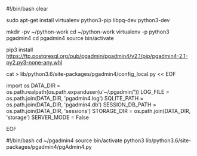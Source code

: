 #!/bin/bash
clear

sudo apt-get install virtualenv python3-pip libpq-dev python3-dev

mkdir -pv ~/python-work
cd ~/python-work
virtualenv -p python3 pgadmin4
cd pgadmin4
source bin/activate

pip3 install https://ftp.postgresql.org/pub/pgadmin/pgadmin4/v2.1/pip/pgadmin4-2.1-py2.py3-none-any.whl

cat > lib/python3.6/site-packages/pgadmin4/config_local.py << EOF

import os
DATA_DIR = os.path.realpath(os.path.expanduser(u'~/.pgadmin/'))
LOG_FILE = os.path.join(DATA_DIR, 'pgadmin4.log')
SQLITE_PATH = os.path.join(DATA_DIR, 'pgadmin4.db')
SESSION_DB_PATH = os.path.join(DATA_DIR, 'sessions')
STORAGE_DIR = os.path.join(DATA_DIR, 'storage')
SERVER_MODE = False

EOF

#!/bin/bash
cd ~/pgadmin4
source bin/activate
python3 lib/python3.6/site-packages/pgadmin4/pgAdmin4.py
